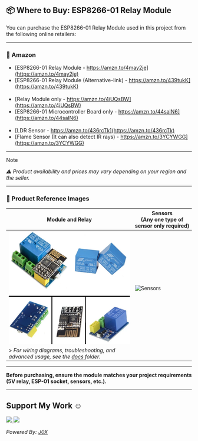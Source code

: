 ## 📦 Where to Buy: ESP8266-01 Relay Module

You can purchase the ESP8266-01 Relay Module used in this project from the following online retailers:

---

### 🛒 Amazon

- [ESP8266-01 Relay Module - https://amzn.to/4may2je](https://amzn.to/4may2je)
- [ESP8266-01 Relay Module (Alternative-link) - https://amzn.to/439tukK](https://amzn.to/439tukK)  
  <br>  
- [Relay Module only - https://amzn.to/4iUQsBW](https://amzn.to/4iUQsBW)
- [ESP8266-01 Microcontroller Board only - https://amzn.to/44salN6](https://amzn.to/44salN6)  
  <br>  
- [LDR Sensor - https://amzn.to/436rcTk](https://amzn.to/436rcTk)
- [Flame Sensor (It can also detect IR rays) - https://amzn.to/3YCYWGG](https://amzn.to/3YCYWGG)
  <br>  

---

> [!NOTE]
> *⚠️ Product availability and prices may vary depending on your region and the seller.*

---

### 🔎 Product Reference Images

| Module and Relay | Sensors<br>(Any one type of sensor only required) |
|------------------|---------------|
| ![ESP8266-01 Relay Module](./ESP8266-01-5V-WiFi-Relay-Module.png) | ![Sensors](./docs/) |
| > *For wiring diagrams, troubleshooting, and advanced usage, see the [docs](docs/) folder.* |

---

**Before purchasing, ensure the module matches your project requirements (5V relay, ESP-01 socket, sensors, etc.).**

---

## Support My Work ☺️
<p align="left">
  <a href="https://buymeacoffee.com/CyberTrinity">
    <img src="https://img.shields.io/badge/Buy%20Me%20a%20Coffee-ffdd00?style=for-the-badge&logo=buy-me-a-coffee&logoColor=black" />
  </a>
  <a href="https://patreon.com/CyberTrinity">
    <img src="https://img.shields.io/badge/Patreon-F96854?style=for-the-badge&logo=patreon&logoColor=white" />
  </a>
</p>

*Powered By: [J0X](https://github.com/John-Varghese-EH)*
